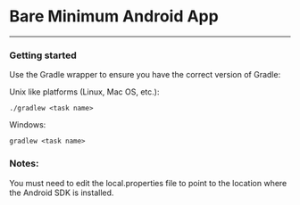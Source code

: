 # Bare Minimum Android App
---
### Getting started

Use the Gradle wrapper to ensure you have the correct version of Gradle:

Unix like platforms (Linux, Mac OS, etc.):

`./gradlew <task name>`
	

Windows:

`gradlew <task name>`

### Notes:
You must need to edit the local.properties file to point to the location where the Android SDK is installed.


